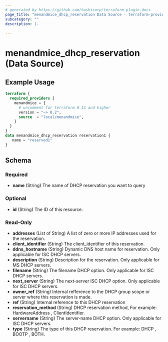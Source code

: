 ```yaml
---
# generated by https://github.com/hashicorp/terraform-plugin-docs
page_title: "menandmice_dhcp_reservation Data Source - terraform-provider-menandmice"
subcategory: ""
description: |-
  
---
```


# menandmice_dhcp_reservation (Data Source)



## Example Usage

```terraform
terraform {
  required_providers {
    menandmice = {
      # uncomment for terraform 0.13 and higher
      version = "~> 0.2",
      source  = "local/menandmice",
    }
  }
}
data menandmice_dhcp_reservation reservation1 {
   name = "reserved1"
}
```

<!-- schema generated by tfplugindocs -->
## Schema

### Required

- **name** (String) The name of DHCP reservation you want to query

### Optional

- **id** (String) The ID of this resource.

### Read-Only

- **addresses** (List of String) A list of zero or more IP addresses used for the reservation.
- **client_identifier** (String) The client_identifier of this reservation.
- **ddns_hostname** (String) Dynamic DNS host name for reservation. Only applicable for ISC DHCP servers.
- **description** (String) Description for the reservation. Only applicable for MS DHCP servers.
- **filename** (String) The filename DHCP option. Only applicable for ISC DHCP servers.
- **next_server** (String) The next-server ISC DHCP option. Only applicable for ISC DHCP servers.
- **owner_ref** (String) Internal refference to the DHCP group scope or server where this reservation is made.
- **ref** (String) Internal reference to this DHCP reservation
- **reservation_method** (String) DHCP reservation method, For example: HardwareAddress , ClientIdentifier.
- **servername** (String) The server-name DHCP option. Only applicable for ISC DHCP servers.
- **type** (String) The type of this DHCP reservation. For example: DHCP , BOOTP , BOTH.



